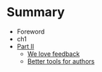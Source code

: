 # Summary
* Foreword
* ch1 
* [Part II](part2/README.md)
    * [We love feedback](part2/feedback_please.md)
    * [Better tools for authors](part2/better_tools.md)
